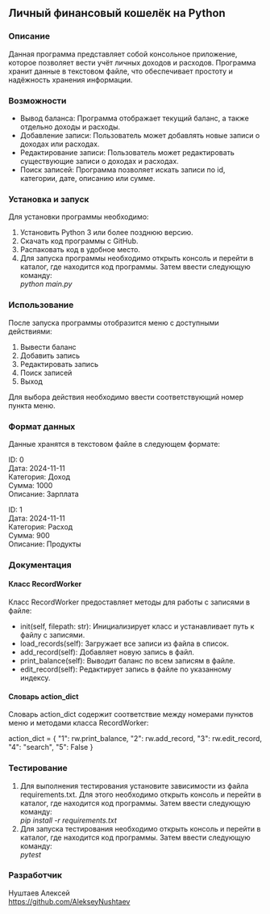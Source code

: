 ## Личный финансовый кошелёк на Python

### Описание

Данная программа представляет собой консольное приложение, которое позволяет вести учёт личных доходов и расходов. 
Программа хранит данные в текстовом файле, что обеспечивает простоту и надёжность хранения информации.

### Возможности

* Вывод баланса: Программа отображает текущий баланс, а также отдельно доходы и расходы.
* Добавление записи: Пользователь может добавлять новые записи о доходах или расходах.
* Редактирование записи: Пользователь может редактировать существующие записи о доходах и расходах.
* Поиск записей: Программа позволяет искать записи по id, категории, дате, описанию или сумме.

### Установка и запуск

Для установки программы необходимо:

1. Установить Python 3 или более позднюю версию.
2. Скачать код программы с GitHub.
3. Распаковать код в удобное место.
4. Для запуска программы необходимо открыть консоль и перейти в каталог, 
где находится код программы. Затем ввести следующую команду:\
   *python main.py*

### Использование

После запуска программы отобразится меню с доступными действиями:

1. Вывести баланс
2. Добавить запись
3. Редактировать запись
4. Поиск записей
5. Выход

Для выбора действия необходимо ввести соответствующий номер пункта меню.

### Формат данных

Данные хранятся в текстовом файле в следующем формате:

ID: 0 \
Дата: 2024-11-11 \
Категория: Доход \
Сумма: 1000 \
Описание: Зарплата

ID: 1 \
Дата: 2024-11-11 \
Категория: Расход \
Сумма: 900 \
Описание: Продукты

### Документация

#### Класс RecordWorker

Класс RecordWorker предоставляет методы для работы с записями в файле:

* init(self, filepath: str): Инициализирует класс и устанавливает путь к файлу с записями.
* load_records(self): Загружает все записи из файла в список.
* add_record(self): Добавляет новую запись в файл.
* print_balance(self): Выводит баланс по всем записям в файле.
* edit_record(self): Редактирует запись в файле по указанному индексу.

#### Словарь action_dict

Словарь action_dict содержит соответствие между номерами пунктов меню и методами класса RecordWorker:

action_dict = {
    "1": rw.print_balance,
    "2": rw.add_record,
    "3": rw.edit_record,
    "4": "search",
    "5": False
}


### Тестирование

1. Для выполнения тестирования установите зависимости из файла requirements.txt. Для этого необходимо
открыть консоль и перейти в каталог, где находится код программы. Затем ввести следующую команду:\
   *pip install -r requirements.txt*
2. Для запуска тестирования необходимо открыть консоль и перейти в каталог, где находится код программы. Затем ввести следующую команду:\
   *pytest*

### Разработчик

Нуштаев Алексей \
https://github.com/AlekseyNushtaev